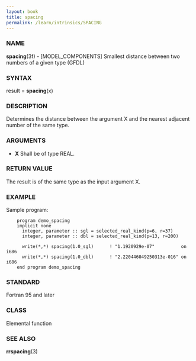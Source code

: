 ```yaml
---
layout: book
title: spacing
permalink: /learn/intrinsics/SPACING
---
```

### NAME

**spacing**(3f) - \[MODEL\_COMPONENTS\] Smallest distance between two numbers of a given type
(GFDL)

### SYNTAX

result = **spacing**(x)

### DESCRIPTION

Determines the distance between the argument X and the nearest adjacent
number of the same type.

### ARGUMENTS

  - **X**
    Shall be of type REAL.

### RETURN VALUE

The result is of the same type as the input argument X.

### EXAMPLE

Sample program:

```
    program demo_spacing
    implicit none
      integer, parameter :: sgl = selected_real_kind(p=6, r=37)
      integer, parameter :: dbl = selected_real_kind(p=13, r=200)

      write(*,*) spacing(1.0_sgl)      ! "1.1920929e-07"          on i686
      write(*,*) spacing(1.0_dbl)      ! "2.220446049250313e-016" on i686
    end program demo_spacing
```

### STANDARD

Fortran 95 and later

### CLASS

Elemental function

### SEE ALSO

**rrspacing**(3)
